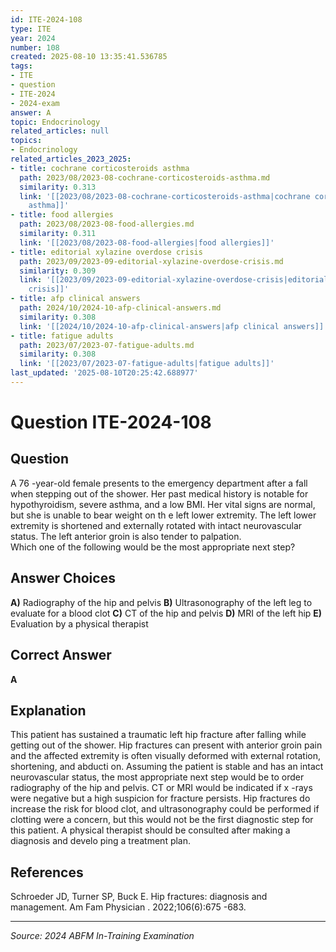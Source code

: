 ```yaml
---
id: ITE-2024-108
type: ITE
year: 2024
number: 108
created: 2025-08-10 13:35:41.536785
tags:
- ITE
- question
- ITE-2024
- 2024-exam
answer: A
topic: Endocrinology
related_articles: null
topics:
- Endocrinology
related_articles_2023_2025:
- title: cochrane corticosteroids asthma
  path: 2023/08/2023-08-cochrane-corticosteroids-asthma.md
  similarity: 0.313
  link: '[[2023/08/2023-08-cochrane-corticosteroids-asthma|cochrane corticosteroids
    asthma]]'
- title: food allergies
  path: 2023/08/2023-08-food-allergies.md
  similarity: 0.311
  link: '[[2023/08/2023-08-food-allergies|food allergies]]'
- title: editorial xylazine overdose crisis
  path: 2023/09/2023-09-editorial-xylazine-overdose-crisis.md
  similarity: 0.309
  link: '[[2023/09/2023-09-editorial-xylazine-overdose-crisis|editorial xylazine overdose
    crisis]]'
- title: afp clinical answers
  path: 2024/10/2024-10-afp-clinical-answers.md
  similarity: 0.308
  link: '[[2024/10/2024-10-afp-clinical-answers|afp clinical answers]]'
- title: fatigue adults
  path: 2023/07/2023-07-fatigue-adults.md
  similarity: 0.308
  link: '[[2023/07/2023-07-fatigue-adults|fatigue adults]]'
last_updated: '2025-08-10T20:25:42.688977'
---
```


# Question ITE-2024-108

## Question
A 76 -year-old female presents to the emergency department after a fall when stepping out of the 
shower. Her past medical history is notable for hypothyroidism, severe asthma, and a low BMI. Her 
vital signs are normal, but she is unable to bear weight on th e left lower extremity. The left lower 
extremity is shortened and externally rotated with intact neurovascular status. The left anterior groin 
is also tender to palpation.  
 Which one of the following would be the most appropriate next step?

## Answer Choices
**A)** Radiography of the hip and pelvis
**B)** Ultrasonography of the left leg to evaluate for a blood clot
**C)** CT of the hip and pelvis
**D)** MRI of the left hip
**E)** Evaluation by a physical therapist

## Correct Answer
**A**

## Explanation
This patient has sustained a traumatic left hip fracture after falling while getting out of the shower. Hip fractures can present with anterior groin pain and the affected extremity is often visually deformed with external rotation, shortening, and abducti on. Assuming the patient is stable and has an intact neurovascular status, the most appropriate next step would be to order radiography of the hip and pelvis. CT or MRI would be indicated if x -rays were negative but a high suspicion for fracture persists. Hip fractures do increase the risk for blood clot, and ultrasonography could be performed if clotting were a concern, but this would not be the first diagnostic step for this patient. A physical therapist should be consulted after making a diagnosis and develo ping a treatment plan.

## References
Schroeder JD, Turner SP, Buck E. Hip fractures: diagnosis and management. Am Fam Physician . 2022;106(6):675 -683.

---
*Source: 2024 ABFM In-Training Examination*